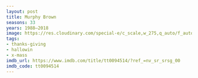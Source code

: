 ```yaml
---
layout: post
title: Murphy Brown
seasons: 33
years: 1988–2018
image: https://res.cloudinary.com/special-e/c_scale,w_275,q_auto/f_auto/Series%20posters/Murphy_Brown.png
tags:
- thanks-giving
- hallowin
- x-mass
imdb_url: https://www.imdb.com/title/tt0094514/?ref_=nv_sr_srsg_00
imdb_code: tt0094514
---
```

